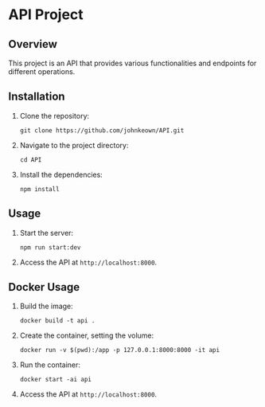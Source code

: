 # API Project

## Overview

This project is an API that provides various functionalities and endpoints for different operations.

## Installation

1. Clone the repository:
    ```
    git clone https://github.com/johnkeown/API.git
    ```
2. Navigate to the project directory:
    ```
    cd API
    ```
3. Install the dependencies:
    ```
    npm install
    ```

## Usage

1. Start the server:
    ```
    npm run start:dev
    ```
2. Access the API at `http://localhost:8000`.

## Docker Usage

1. Build the image:
    ```
    docker build -t api .
    ```
2. Create the container, setting the volume:
    ```
    docker run -v $(pwd):/app -p 127.0.0.1:8000:8000 -it api
    ```
3. Run the container:
    ```
    docker start -ai api
    ```
4. Access the API at `http://localhost:8000`.
